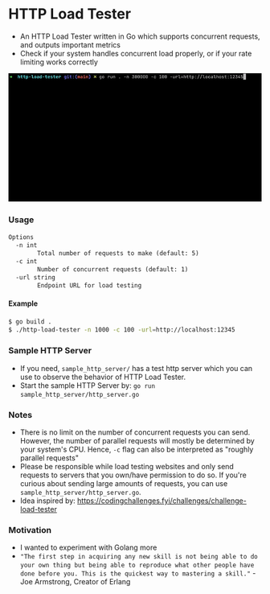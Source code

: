 
# HTTP Load Tester

- An HTTP Load Tester written in Go which supports concurrent requests, and outputs important metrics
- Check if your system handles concurrent load properly, or if your rate limiting works correctly

![demo](demo.gif)

### Usage
```
Options
  -n int
    	Total number of requests to make (default: 5)
  -c int
    	Number of concurrent requests (default: 1)
  -url string
    	Endpoint URL for load testing
```

#### Example
```bash
$ go build .
$ ./http-load-tester -n 1000 -c 100 -url=http://localhost:12345
```

### Sample HTTP Server
- If you need, `sample_http_server/` has a test http server which you can use to observe the behavior of HTTP Load Tester.
- Start the sample HTTP Server by: `go run sample_http_server/http_server.go`

### Notes
- There is no limit on the number of concurrent requests you can send. However, the number of parallel requests will mostly be determined by your system's CPU. Hence, `-c` flag can also be interpreted as "roughly parallel requests"
- Please be responsible while load testing websites and only send requests to servers that you own/have permission to do so. If you're curious about sending large amounts of requests, you can use `sample_http_server/http_server.go`.
- Idea inspired by: https://codingchallenges.fyi/challenges/challenge-load-tester

### Motivation
- I wanted to experiment with Golang more
- `"The first step in acquiring any new skill is not being able to do your own thing but being able to reproduce what other people have done before you. This is the quickest way to mastering a skill."` - Joe Armstrong, Creator of Erlang
